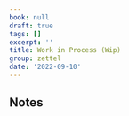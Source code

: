 ```yaml
---
book: null
draft: true
tags: []
excerpt: ''
title: Work in Process (Wip)
group: zettel
date: '2022-09-10'
---
```


## Notes
